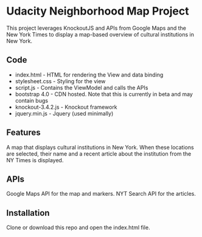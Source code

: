 # Udacity Neighborhood Map Project
This project leverages KnockoutJS and APIs from Google Maps and the New York Times to display a map-based overview of cultural institutions in New York.

## Code
* index.html - HTML for rendering the View and data binding
* stylesheet.css - Styling for the view
* script.js - Contains the ViewModel and calls the APIs
* bootstrap 4.0 - CDN hosted.  Note that this is currently in beta and may contain bugs
* knockout-3.4.2.js - Knockout framework
* jquery.min.js - Jquery (used minimally)

## Features
A map that displays cultural institutions in New York.  When these locations are selected, their name and a recent article about the institution from the NY Times is displayed.

## APIs
Google Maps API for the map and markers.  NYT Search API for the articles.

## Installation
Clone or download this repo and open the index.html file.
